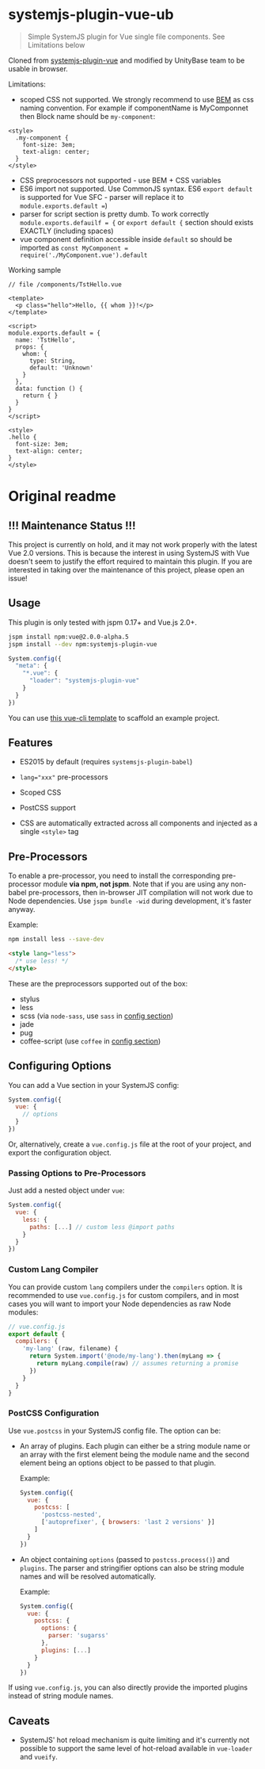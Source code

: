# systemjs-plugin-vue-ub

> Simple SystemJS plugin for Vue single file components. See Limitations below

Cloned from [systemjs-plugin-vue](https://github.com/vuejs/systemjs-plugin-vue) and modified by UnityBase team to be usable in browser.

Limitations:
 - scoped CSS not supported. We strongly recommend to use [BEM](http://getbem.com/introduction/) as css naming convention.
 For example if componentName is MyComponnet then Block name should be `my-component`:

```
<style>
  .my-component {
    font-size: 3em;
    text-align: center;
  }
</style>
```

- CSS preprocessors not supported - use BEM + CSS variables
- ES6 import not supported. Use CommonJS syntax. ES6 `export default` is supported for Vue SFC - parser will replace it to `module.exports.default =`)
- parser for script section is pretty dumb. To work correctly `module.exports.defauilf = {` or `export default {` section should exists EXACTLY (including spaces)
- vue component definition accessible inside `default` so should be imported as 
  `const MyComponent = require('./MyComponent.vue').default`


Working sample

```
// file /components/TstHello.vue

<template>
  <p class="hello">Hello, {{ whom }}!</p>
</template>

<script>
module.exports.default = {
  name: 'TstHello',
  props: {
    whom: {
      type: String,
      default: 'Unknown'
    }
  },
  data: function () {
    return { }
  }
}
</script>

<style>
.hello {
  font-size: 3em;
  text-align: center;
}
</style>

```

# Original readme

## !!! Maintenance Status !!!

This project is currently on hold, and it may not work properly with the latest Vue 2.0 versions. This is because the interest in using SystemJS with Vue doesn't seem to justify the effort required to maintain this plugin. If you are interested in taking over the maintenance of this project, please open an issue!

## Usage

This plugin is only tested with jspm 0.17+ and Vue.js 2.0+.

``` bash
jspm install npm:vue@2.0.0-alpha.5
jspm install --dev npm:systemjs-plugin-vue
```

``` js
System.config({
  "meta": {
    "*.vue": {
      "loader": "systemjs-plugin-vue"
    }
  }
})
```

You can use [this vue-cli template](https://github.com/vuejs-templates/systemjs) to scaffold an example project.

## Features

- ES2015 by default (requires `systemsjs-plugin-babel`)

- `lang="xxx"` pre-processors

- Scoped CSS

- PostCSS support

- CSS are automatically extracted across all components and injected as a single `<style>` tag

## Pre-Processors

To enable a pre-processor, you need to install the corresponding pre-processor module **via npm, not jspm**. Note that if you are using any non-babel pre-processors, then in-browser JIT compilation will not work due to Node dependencies. Use `jspm bundle -wid` during development, it's faster anyway.

Example:

``` bash
npm install less --save-dev
```
``` html
<style lang="less">
  /* use less! */
</style>
```

These are the preprocessors supported out of the box:

- stylus
- less
- scss (via `node-sass`, use `sass` in [config section](#configuring-options))
- jade
- pug
- coffee-script (use `coffee` in [config section](#configuring-options))

## Configuring Options

You can add a Vue section in your SystemJS config:

``` js
System.config({
  vue: {
    // options
  }
})
```

Or, alternatively, create a `vue.config.js` file at the root of your project, and export the configuration object.

### Passing Options to Pre-Processors

Just add a nested object under `vue`:

``` js
System.config({
  vue: {
    less: {
      paths: [...] // custom less @import paths
    }
  }
})
```

### Custom Lang Compiler

You can provide custom `lang` compilers under the `compilers` option. It is recommended to use `vue.config.js` for custom compilers, and in most cases you will want to import your Node dependencies as raw Node modules:

``` js
// vue.config.js
export default {
  compilers: {
    'my-lang' (raw, filename) {
      return System.import('@node/my-lang').then(myLang => {
        return myLang.compile(raw) // assumes returning a promise
      })
    }
  }
}
```

### PostCSS Configuration

Use `vue.postcss` in your SystemJS config file. The option can be:

- An array of plugins. Each plugin can either be a string module name or an array with the first element being the module name and the second element being an options object to be passed to that plugin.

  Example:

  ``` js
  System.config({
    vue: {
      postcss: [
        'postcss-nested',
        ['autoprefixer', { browsers: 'last 2 versions' }]
      ]
    }
  })
  ```

- An object containing `options` (passed to `postcss.process()`) and `plugins`. The parser and stringifier options can also be string module names and will be resolved automatically.

  Example:

  ``` js
  System.config({
    vue: {
      postcss: {
        options: {
          parser: 'sugarss'
        },
        plugins: [...]
      }
    }
  })
  ```

If using `vue.config.js`, you can also directly provide the imported plugins instead of string module names.

## Caveats

- SystemJS' hot reload mechanism is quite limiting and it's currently not possible to support the same level of hot-reload available in `vue-loader` and `vueify`.
